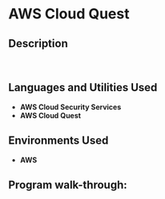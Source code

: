 <h1>AWS Cloud Quest</h1>


<h2>Description</h2>
<b></b>
<br />


<h2>Languages and Utilities Used</h2>

- <b>AWS Cloud Security Services</b> 
- <b>AWS Cloud Quest</b>

<h2>Environments Used </h2>

- <b>AWS</b>

<h2>Program walk-through:</h2>

<p align="center">
</p>

<!--
 ```diff
- text in red
+ text in green
! text in orange
# text in gray
@@ text in purple (and bold)@@
```
--!>
